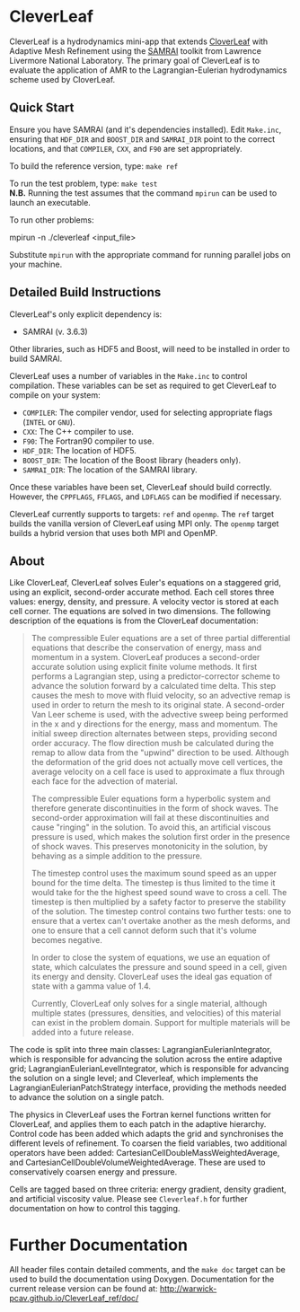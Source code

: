 # CleverLeaf

CleverLeaf is a hydrodynamics mini-app that extends
[CloverLeaf](http://warwick-pcav.github.io/CloverLeaf/) with Adaptive Mesh
Refinement using the
[SAMRAI](http://computation.llnl.gov/casc/SAMRAI/index.html) toolkit from
Lawrence Livermore National Laboratory. The primary goal of CleverLeaf is to
evaluate the application of AMR to the Lagrangian-Eulerian hydrodynamics scheme
used by CloverLeaf.

## Quick Start

Ensure you have SAMRAI (and it's dependencies installed). Edit `Make.inc`,
ensuring that `HDF_DIR` and `BOOST_DIR` and `SAMRAI_DIR` point to the correct
locations, and that `COMPILER`, `CXX`, and `F90` are set appropriately.

To build the reference version, type: `make ref`

To run the test problem, type: `make test`  
**N.B.** Running the test assumes that the command `mpirun` can be used to
launch an executable.

To run other problems:

  mpirun -n <processes> ./cleverleaf <input_file>

Substitute `mpirun` with the appropriate command for running parallel jobs on
your machine.

## Detailed Build Instructions

CleverLeaf's only explicit dependency is:

- SAMRAI (v. 3.6.3)

Other libraries, such as HDF5 and Boost, will need to be installed in order to
build SAMRAI.

CleverLeaf uses a number of variables in the `Make.inc` to control compilation.
These variables can be set as required to get CleverLeaf to compile on your
system:

- `COMPILER`: The compiler vendor, used for selecting appropriate flags
              (`INTEL` or `GNU`).
- `CXX`: The C++ compiler to use.
- `F90`: The Fortran90 compiler to use.
- `HDF_DIR`: The location of HDF5.
- `BOOST_DIR`: The location of the Boost library (headers only).
- `SAMRAI_DIR`: The location of the SAMRAI library.

Once these variables have been set, CleverLeaf should build correctly. However,
the `CPPFLAGS`, `FFLAGS`, and `LDFLAGS` can be modified if necessary.

CleverLeaf currently supports to targets: `ref` and `openmp`. The `ref` target
builds the vanilla version of CleverLeaf using MPI only. The `openmp` target
builds a hybrid version that uses both MPI and OpenMP.

## About

Like CloverLeaf, CleverLeaf solves Euler's equations on a staggered grid,
using an explicit, second-order accurate method. Each cell stores three
values: energy, density, and pressure. A velocity vector is stored at each
cell corner. The equations are solved in two dimensions. The following
description of the equations is from the CloverLeaf documentation:

> The compressible Euler equations are a set of three partial
> differential equations that describe the conservation of energy, mass and
> momentum in a system. CloverLeaf produces a second-order accurate solution
> using explicit finite volume methods. It first performs a Lagrangian step,
> using a predictor-corrector scheme to advance the solution forward by a
> calculated time delta. This step causes the mesh to move with fluid
> velocity, so an advective remap is used in order to return the mesh to its
> original state. A second-order Van Leer scheme is used, with the advective
> sweep being performed in the x and y directions for the energy, mass and
> momentum. The initial sweep direction alternates between steps, providing
> second order accuracy. The flow direction mush be calculated during the
> remap to allow data from the "upwind" direction to be used. Although the
> deformation of the grid does not actually move cell vertices, the average
> velocity on a cell face is used to approximate a flux through each face for
> the advection of material.
> 
> The compressible Euler equations form a hyperbolic system and therefore
> generate discontinuities in the form of shock waves. The second-order
> approximation will fail at these discontinuities and cause "ringing" in the
> solution. To avoid this, an artificial viscous pressure is used, which makes
> the solution first order in the presence of shock waves.  This preserves
> monotonicity in the solution, by behaving as a simple addition to the
> pressure.
> 
> The timestep control uses the maximum sound speed as an upper bound for the
> time delta. The timestep is thus limited to the time it would take for the
> the highest speed sound wave to cross a cell. The timestep is then
> multiplied by a safety factor to preserve the stability of the solution. The
> timestep control contains two further tests: one to ensure that a vertex
> can't overtake another as the mesh deforms, and one to ensure that a cell
> cannot deform such that it's volume becomes negative.
> 
> In order to close the system of equations, we use an equation of state,
> which calculates the pressure and sound speed in a cell, given its energy
> and density.  CloverLeaf uses the ideal gas equation of state with a gamma
> value of 1.4. 
> 
> Currently, CloverLeaf only solves for a single material, although multiple
> states (pressures, densities, and velocities) of this material can exist in
> the problem domain. Support for multiple materials will be added into a
> future release.

The code is split into three main classes: LagrangianEulerianIntegrator, which
is responsible for advancing the solution across the entire adaptive grid;
LagrangianEulerianLevelIntegrator, which is responsible for advancing the
solution on a single level; and Cleverleaf, which implements the
LagrangianEulerianPatchStrategy interface, providing the methods needed to
advance the solution on a single patch.

The physics in CleverLeaf uses the Fortran kernel functions written for
CloverLeaf, and applies them to each patch in the adaptive hierarchy.  Control
code has been added which adapts the grid and synchronises the different levels
of refinement. To coarsen the field variables, two additional operators have
been added: CartesianCellDoubleMassWeightedAverage, and
CartesianCellDoubleVolumeWeightedAverage. These are used to conservatively
coarsen energy and pressure.

Cells are tagged based on three criteria: energy gradient, density gradient,
and artificial viscosity value. Please see `Cleverleaf.h` for further
documentation on how to control this tagging.

# Further Documentation

All header files contain detailed comments, and the `make doc` target can be
used to build the documentation using Doxygen. Documentation for the current
release version can be found at: http://warwick-pcav.github.io/CleverLeaf_ref/doc/

